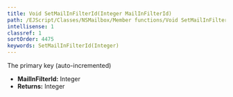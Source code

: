 ```yaml
---
title: Void SetMailInFilterId(Integer MailInFilterId)
path: /EJScript/Classes/NSMailbox/Member functions/Void SetMailInFilterId(Integer p_0)
intellisense: 1
classref: 1
sortOrder: 4475
keywords: SetMailInFilterId(Integer)
---
```



The primary key (auto-incremented)



* **MailInFilterId:** Integer
* **Returns:** Integer


